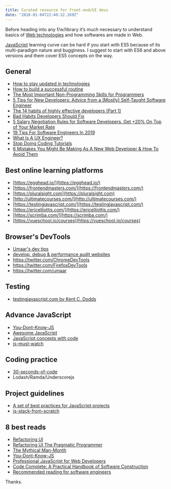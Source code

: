 ```yaml
---
title: Curated resource for front-end/UI devs
date: "2018-01-04T22:40:32.169Z"
---
```



Before heading into any f/w/library it’s much necessary to understand basics of [Web technologies](https://developer.mozilla.org/bm/docs/Web) and how softwares are made in Web.

[JavaScript](https://developer.mozilla.org/en-US/docs/Web/JavaScript) learning curve can be hard if you start with ES5 because of its multi-paradigm nature and bugginess. I suggest to start with ES6 and above versions and them cover ES5 concepts on the way.


## General

- [How to stay updated in technologies](https://mohandere.github.io/good-web-developer/how-to-stay-updated-in-tech/)
- [How to build a successful routine](https://gedd.ski/post/routine-success/)
- [The Most Important Non-Programming Skills for Programmers](https://zen-of-programming.com/non-programming-skills)
- [5 Tips for New Developers: Advice from a (Mostly) Self-Taught Software Engineer](https://dev.to/aspittel/25-tips-for-new-developers-advice-from-a-mostly-self-taught-software-engineer-1ff1)
- [The 14 habits of highly effective developers (Part 1) ](https://dev.to/pavlosisaris/how-to-transition-from-junior-to-mid-level-developer-part-1-4gig)
- [Bad Habits Developers Should Fix ](https://dev.to/lewismenelaws/bad-habits-developers-should-fix-53n9)
- [5 Salary Negotiation Rules for Software Developers. Get +20% On Top of Your Market Rate ](https://dev.to/aershov24/5-salary-negotiation-rules-for-software-developers-get-20-on-top-of-your-market-rate-2jii)
- [19 Tips For Software Engineers In 2019 ](https://dev.to/emmawedekind/19-tips-for-software-engineers-in-2019-4okm)
- [What Is A UX Engineer? ](https://dev.to/emmawedekind/ux-engineering-3hem)
- [Stop Doing Coding Tutorials ](https://dev.to/raddevon/stop-doing-coding-tutorials-1o4l)
- [6 Mistakes You Might Be Making As A New Web Developer & How To Avoid Them ](https://dev.to/emmawedekind/6-mistakes-youre-making-as-a-beginner-web-developer--how-to-avoid-them-5gj4)

## Best online learning platforms

- [https://egghead.io/](https://egghead.io/)
- [https://frontendmasters.com/](https://frontendmasters.com/)
- [https://pluralsight.com](https://pluralsight.com)
- [http://ultimatecourses.com/](http://ultimatecourses.com/)
- [https://testingjavascript.com/](https://testingjavascript.com/)
- [https://ericelliottjs.com/](https://ericelliottjs.com/)
- [https://scrimba.com/](https://scrimba.com/)
- [https://vueschool.io/courses](https://vueschool.io/courses)

## Browser's DevTools

- [Umaar's dev tips](https://umaar.com/dev-tips/)
- [develop, debug & performance audit websites](https://moderndevtools.com/)
- https://twitter.com/ChromeDevTools
- https://twitter.com/FirefoxDevTools
- https://twitter.com/umaar

## Testing

- [testingjavascript.com by Kent C. Dodds](https://testingjavascript.com)

## Advance JavaScript

- [You-Dont-Know-JS](https://github.com/getify/You-Dont-Know-JS)
- [Awesome JavaScript](https://github.com/sorrycc/awesome-javascript)
- [JavaScript concepts with code](https://github.com/vasanthk/js-bits)
- [js-must-watch](https://github.com/bolshchikov/js-must-watch)

## Coding practice
- [30-seconds-of-code](https://github.com/30-seconds/30-seconds-of-code)
- Lodash/Ramda/Underscorejs

## Project guidelines

- [A set of best practices for JavaScript projects](https://github.com/elsewhencode/project-guidelines)
- [js-stack-from-scratch](https://github.com/verekia/js-stack-from-scratch)

## 8 best reads

- [Refactoring UI](https://refactoringui.com/book/)
- [Refactoring UI
The Pragmatic Programmer](https://pragprog.com/book/tpp/the-pragmatic-programmer)
- [The Mythical Man-Month](https://en.wikipedia.org/wiki/The_Mythical_Man-Month)
- [You-Dont-Know-JS](https://github.com/getify/You-Dont-Know-JS)
- [Professional JavaScript for Web Developers](https://www.amazon.com/Professional-JavaScript-Developers-Nicholas-Zakas/dp/1118026691)
- [Code Complete: A Practical Handbook of Software Construction](https://www.amazon.com/Code-Complete-Practical-Handbook-Construction/dp/0735619670)
- [Recommended reading for software engineers](https://medium.com/capgemini-dynamics-365-team/recommended-reading-for-software-engineers-6b2d09466b25)


Thanks.